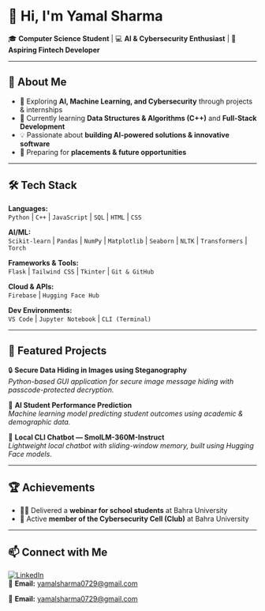 # 👋 Hi, I'm Yamal Sharma  

🎓 **Computer Science Student** | 💻 **AI & Cybersecurity Enthusiast** | 🚀 **Aspiring Fintech Developer**  

---

## 🚀 About Me  
- 🔭 Exploring **AI, Machine Learning, and Cybersecurity** through projects & internships  
- 🌱 Currently learning **Data Structures & Algorithms (C++)** and **Full-Stack Development**  
- 💡 Passionate about **building AI-powered solutions & innovative software**  
- 🎯 Preparing for **placements & future opportunities**  

---

## 🛠 Tech Stack  

**Languages:**  
`Python` | `C++` | `JavaScript` | `SQL` | `HTML` | `CSS`  

**AI/ML:**  
`Scikit-learn` | `Pandas` | `NumPy` | `Matplotlib` | `Seaborn` | `NLTK` | `Transformers` | `Torch`  

**Frameworks & Tools:**  
`Flask` | `Tailwind CSS` | `Tkinter` | `Git & GitHub`  

**Cloud & APIs:**  
`Firebase` | `Hugging Face Hub`  

**Dev Environments:**  
`VS Code` | `Jupyter Notebook` | `CLI (Terminal)`  

---

## 📂 Featured Projects  

🔒 **Secure Data Hiding in Images using Steganography**  
*Python-based GUI application for secure image message hiding with passcode-protected decryption.*  

🤖 **AI Student Performance Prediction**  
*Machine learning model predicting student outcomes using academic & demographic data.*  

💬 **Local CLI Chatbot — SmolLM-360M-Instruct**  
*Lightweight local chatbot with sliding-window memory, built using Hugging Face models.*  

---

## 🏆 Achievements  
- 🧑‍🏫 Delivered a **webinar for school students** at Bahra University  
- 🔐 Active **member of the Cybersecurity Cell (Club)** at Bahra University  

---

## 📫 Connect with Me  
[![LinkedIn](https://img.shields.io/badge/LinkedIn-blue?style=for-the-badge&logo=linkedin)](https://www.linkedin.com/in/yamal-sharma/)  
📧 **Email:** yamalsharma0729@gmail.com  

📧 **Email:** yamalsharma0729@gmail.com  
